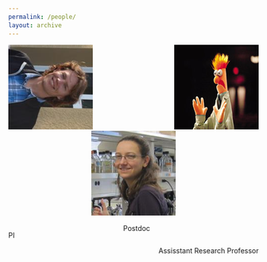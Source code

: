 ```yaml
---
permalink: /people/
layout: archive
---
```

 <html>
  <head>
  <style type="text/css">

    #imageHolder2 { margin-right: auto; margin-left: auto; }

    #leftDiv { float: left; }

    #middleDiv {margin-right: auto; margin-left: auto; text-align: center; /*float: left; */ }

    #rightDiv { float: right; text-align: right; clear: right; }
    
    .left_indent { float: left; text-align: left;}
    
    .center {text-align: center;}
    
    .right_indent { float: right;}

  </style>
  </head>
  
 <body>
   <div id="imageHolder2">
     <div id="leftDiv"><img src="/images/CooperHeadshot.jpeg" alt="left" /></div>
     <div id="rightDiv"><img src="/images/beakerhands.jpg" alt="right" /></div>
     <div id="middleDiv"><img src="/images/turner.jpeg.jpg" alt="middle" /></div>  
   </div>
 </body>

  <div id="textbox">
   <p class="left_indent">PI</p>
   <p class="center">Postdoc</p>
   <p class="right_indent">Assisstant Research Professor</p>
  </div>
  
 <div style="clear: both;"></div>

</html>
